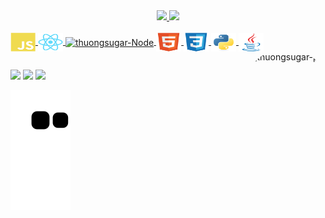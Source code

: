 
<div align="center">
  <a href="https://github.com/thuongsugar">
  <img height="180em" src="https://github-readme-stats.vercel.app/api?username=thuongsugar&show_icons=true&theme=dracula&include_all_commits=true&count_private=true"/>
  <img height="180em" src="https://github-readme-stats.vercel.app/api/top-langs/?username=thuongsugar&layout=compact&langs_count=7&theme=dracula"/>
</div>
<div style="display: inline_block"><br>
  <img align="center" alt="thuongsugar-Js" height="30" width="40" src="https://raw.githubusercontent.com/devicons/devicon/master/icons/javascript/javascript-plain.svg">
  <img align="center" alt="thuongsugar-React" height="30" width="40" src="https://raw.githubusercontent.com/devicons/devicon/master/icons/react/react-original.svg">
  <img align="center" alt="thuongsugar-Node" height="30" width="40" src="https://raw.githubusercontent.com/devicons/devicon/master/icons/node/node-original.svg">
  <img align="center" alt="thuongsugar-HTML" height="30" width="40" src="https://raw.githubusercontent.com/devicons/devicon/master/icons/html5/html5-original.svg">
  <img align="center" alt="thuongsugar-CSS" height="30" width="40" src="https://raw.githubusercontent.com/devicons/devicon/master/icons/css3/css3-original.svg">
  <img align="center" alt="thuongsugar-Python" height="30" width="40" src="https://raw.githubusercontent.com/devicons/devicon/master/icons/python/python-original.svg">
  <img align="center" alt="thuongsugar-Java" height="30" width="40" src="https://raw.githubusercontent.com/devicons/devicon/master/icons/java/java-original.svg">
  <img align="right" alt="thuongsugar-pic" height="150px" style="border-radius:50px;" src="https://avatars.githubusercontent.com/u/68140461?v=4">
</div>
  
  ##
 
<div> 
  <a href="https://instagram.com" target="_blank"><img src="https://img.shields.io/badge/-Instagram-4e342e?style=for-the-badge&logo=instagram&logoColor=white" target="_blank"></a>
  <a href = "mailto:"><img src="https://img.shields.io/badge/-Gmail-c51162?style=for-the-badge&logo=gmail&logoColor=white" target="_blank"></a>
  <a href="https://www.facebook.com" target="_blank"><img src="https://img.shields.io/badge/-Facebook-2962ff?style=for-the-badge&logo=facebook&logoColor=white" target="_blank"></a> 
 
  ![Snake animation](https://github.com/rafaballerini/rafaballerini/blob/output/github-contribution-grid-snake.svg)
 
</div>
